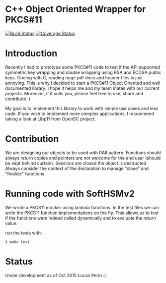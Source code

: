 C++ Object Oriented Wrapper for PKCS#11
=======
[![Build Status](https://travis-ci.org/LabSEC/object-pkcs11.svg?branch=master)](https://travis-ci.org/LabSEC/object-pkcs11)
[![Coverage Status](https://coveralls.io/repos/github/LabSEC/object-pkcs11/badge.svg?branch=dev)](https://coveralls.io/github/LabSEC/object-pkcs11?branch=dev)

# Introduction

Recently I had to prototype some PKCS#11 code to test if the API supported
symmetric key wrapping and double wrapping using RSA and ECDSA public keys.
Coding with C, reading huge pdf docs and header files is just annoying. This
is why I decided to start a PKCS#11 Object Oriented and well documented library.
I hope it helps me and my team mates with our current projects. Moreover, if
it suits you, please feel free to use, share and contribute :)

My goal is to implement this library to work with simple use cases and less code.
If you wish to implement more complex applications, I recommend taking a look at
Libp11 from OpenSC project.

# Contribution

We are designing our objects to be used with RAII pattern. Functions should always
return copies and pointers are not welcome for the end user (should be kept behind
curtain). Sessions are closed the object is destructed. Always consider the 
context of the declaration to manage "close" and "finalize" functions.


# Running code with SoftHSMv2

We wrote a PKCS11 mocker using lambda functions. In the test files we can write the
PKCS11 function implementations on the fly. This allows us to test if the functions
were indeed called dynamically and to evaluate the return value.

run the tests with:

	$ make test

# Status
Under development as of Oct 2015 
Lucas Perin :)
